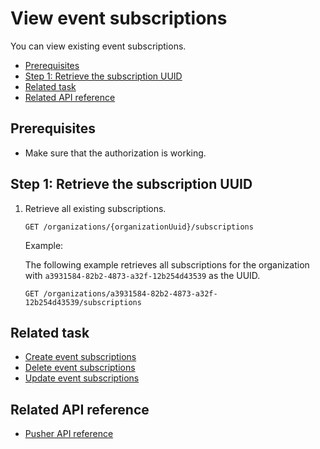 View event subscriptions
=====================
You can view existing event subscriptions.

* [Prerequisites](#prerequisites)
* [Step 1: Retrieve the subscription UUID](#step-1-retrieve-the-subscription-uuid)
* [Related task](#related-task)
* [Related API reference](#related-api-reference)

## Prerequisites
* Make sure that the authorization is working.
<!-- to be continued if any -->

## Step 1: Retrieve the subscription UUID

1. Retrieve all existing subscriptions.
   ```
   GET /organizations/{organizationUuid}/subscriptions
   ```
   
   Example:
   
   The following example retrieves all subscriptions for the organization with `a3931584-82b2-4873-a32f-12b254d43539` as the UUID.
   
   ```
   GET /organizations/a3931584-82b2-4873-a32f-12b254d43539/subscriptions
   ```

## Related task
* [Create event subscriptions](create-event-subscriptions.md)
* [Delete event subscriptions](delete-event-subscriptions.md)
* [Update event subscriptions](update-event-subscriptions.md)

## Related API reference
* [Pusher API reference](../api-reference.md)
<!-- Add more references if needed. -->
